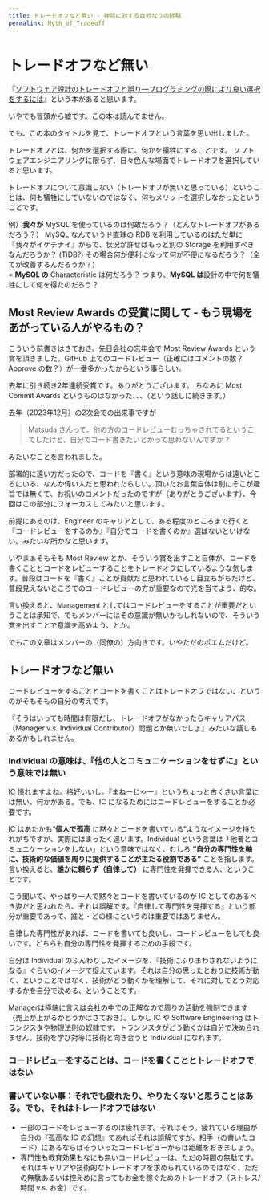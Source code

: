 ```yaml
---
title: トレードオフなど無い - 神話に対する自分なりの経験
permalink: Myth_of_Tradeoff
---
```


トレードオフなど無い
====

『[ソフトウェア設計のトレードオフと誤り―プログラミングの際により良い選択をするには](https://www.oreilly.co.jp//books/9784814400317/)』という本があると思います。

いやでも冒頭から嘘です。この本は読んでません。

でも、この本のタイトルを見て、トレードオフという言葉を思い出しました。

トレードオフとは、何かを選択する際に、何かを犠牲にすることです。
ソフトウェアエンジニアリングに限らず、日々色んな場面でトレードオフを選択していると思います。

トレードオフについて意識しない（トレードオフが無いと思っている）ということは、何も犠牲にしていないのではなく、何もメリットを選択しなかったということです。

例）**我々が** MySQL を使っているのは何故だろう？（どんなトレードオフがあるだろう？） MySQL なんていうド直球の RDB を利用しているのはただ単に『我々がイケテナイ』からで、状況が許せばもっと別の Storage を利用すべきなんだろうか？ (TiDB?) その場合何が便利になって何が不便になるだろう？（全てが改善するんだろうか？） \
= **MySQL の** Characteristic は何だろう？ つまり、**MySQL は**設計の中で何を犠牲にして何を得たのだろう？

Most Review Awards の受賞に関して - もう現場をあがっている人がやるもの？
----

こういう前書きはさておき、先日会社の忘年会で Most Review Awards という賞を頂きました。GitHub 上でのコードレビュー（正確にはコメントの数？ Approve の数？）が一番多かったからという事らしい。

去年に引き続き2年連続受賞です。ありがとうございます。
ちなみに Most Commit Awards というものはなかった、、、（という話しに続きます。）

去年（2023年12月）の2次会での出来事ですが

> Matsuda さんって、他の方のコードレビューむっちゃされてるというこでしたけど、自分でコード書きたいとかって思わないんですか？

みたいなことを言われました。

部署的に遠い方だったので、コードを『書く』という意味の現場からは遠いところにいる、なんか偉い人だと思われたらしい。頂いたお言葉自体は別にそこが趣旨では無くて、お祝いのコメントだったのですが（ありがとうございます）、今回はこの部分にフォーカスしてみたいと思います。

前提にあるのは、Engineer のキャリアとして、ある程度のところまで行くと『コードレビューをするのか』『自分でコードを書くのか』選ばないといけない。みたいな所かなと思います。

いやまぁそもそも Most Review とか、そういう賞を出すこと自体が、コードを書くこととコードをレビューすることをトレードオフにしているような気します。普段はコードを『書く』ことが貢献だと思われているし目立ちがちだけど、普段見えないところでのコードレビューの方が重要なので光を当てよう、的な。

言い換えると、Management としてはコードレビューをすることが重要だということは承知で、でもメンバーにはその意識が無いかもしれないので、そういう賞を出すことで意識を高めよう、とか。

でもこの文章はメンバーの（同僚の）方向きです。いやただのポエムだけど。

トレードオフなど無い
----

コードレビューをすることとコードを書くことはトレードオフではない、というのがそもそもの自分の考えです。

『そうはいっても時間は有限だし、トレードオフがなかったらキャリアパス（Manager v.s. Individual Contributor）問題とか無いでしょ』みたいな話しもあるかもしれません。


### Individual の意味は、『他の人とコミュニケーションをせずに』という意味では無い

IC 憧れますよね。格好いいし。『まねーじゃー』というちょっと古くさい言葉には無い、何かがある。でも、IC になるためにはコードレビューをすることが必要です。

IC はあたかも“**個人で孤高** に黙々とコードを書いている”ようなイメージを持たれがちですが、実際にはまったく違います。Individual という言葉は「他者とコミュニケーションをしない」という意味ではなく、むしろ **“自分の専門性を軸に、技術的な価値を周りに提供することが主たる役割である”** ことを指します。言い換えると、**誰かに頼らず（自律して）** に専門性を発揮できる人、ということです。

こう聞いて、やっぱり一人で黙々とコードを書いているのが IC としてのあるべき姿だと思われたら、それは誤解です。『自律して専門性を発揮する』という部分が重要であって、誰と・どの様にというのは重要ではありません。

自律した専門性があれば、コードを書いても良いし、コードレビューをしても良いです。どちらも自分の専門性を発揮するための手段です。

自分は Individual のふんわりしたイメージを、『技術にふりまわされないようになる』ぐらいのイメージで捉えています。それは自分の思ったとおりに技術が動く、ということではなく、技術がどう動くかを理解して、それに対してどう対応するかを自分で決める、ということです。

Managerは極端に言えば会社の中での正解なので周りの活動を強制できます（売上が上がるかどうかはさておき）。しかし IC や Software Engineering はトランジスタや物理法則の奴隷です。トランジスタがどう動くかは自分で決められません。技術を学び対等に技術と向き合うと Individual になれます。

### コードレビューをすることは、コードを書くこととトレードオフではない


### 書いていない事：それでも疲れたり、やりたくないと思うことはある。でも、それはトレードオフではない

* 一部のコードをレビューするのは疲れます。それはそう。疲れている理由が自分の『孤高な IC の幻想』であればそれは誤解ですが、相手（の書いたコード）にあるならばそういったコードレビューからは距離をおきましょう。
* 専門性も教育効果もなにも無いコードレビューは、ただの時間の無駄です。それはキャリアや技術的なトレードオフを求められているのではなく、ただの無駄あるいは控えめに言ってもお金を稼ぐためのトレードオフ（ストレス/時間 v.s. お金）です。


